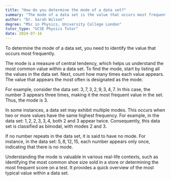 ```yaml
---
title: "How do you determine the mode of a data set?"
summary: "The mode of a data set is the value that occurs most frequently."
author: "Dr. Sarah Wilson"
degree: "MSc in Physics, University College London"
tutor_type: "GCSE Physics Tutor"
date: 2024-07-16
---
```


To determine the mode of a data set, you need to identify the value that occurs most frequently.

The mode is a measure of central tendency, which helps us understand the most common value within a data set. To find the mode, start by listing all the values in the data set. Next, count how many times each value appears. The value that appears the most often is designated as the mode.

For example, consider the data set: $3, 7, 3, 2, 9, 3, 4, 7$. In this case, the number $3$ appears three times, making it the most frequent value in the set. Thus, the mode is $3$.

In some instances, a data set may exhibit multiple modes. This occurs when two or more values have the same highest frequency. For example, in the data set: $1, 2, 2, 3, 3, 4$, both $2$ and $3$ appear twice. Consequently, this data set is classified as bimodal, with modes $2$ and $3$.

If no number repeats in the data set, it is said to have no mode. For instance, in the data set: $5, 8, 12, 15$, each number appears only once, indicating that there is no mode.

Understanding the mode is valuable in various real-life contexts, such as identifying the most common shoe size sold in a store or determining the most frequent score on a test. It provides a quick overview of the most typical value within a data set.
    